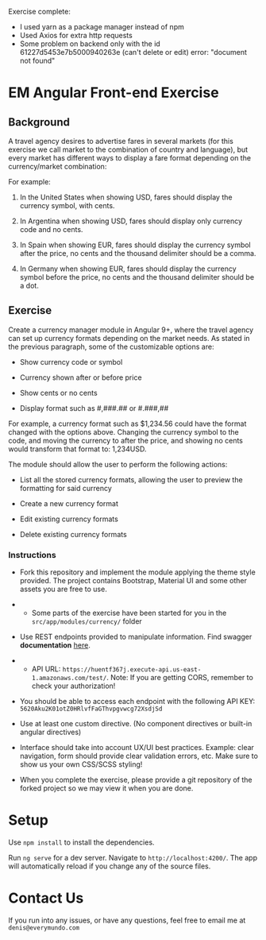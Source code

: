 

Exercise complete:

- I used yarn as a package manager instead of npm
- Used Axios for extra http requests
- Some problem on backend only with the id 61227d5453e7b5000940263e (can't delete or edit) error: "document not found"

# EM Angular Front-end Exercise


## Background


A travel agency desires to advertise fares in several markets (for this exercise we call market to the combination of country and language), but every market has different ways to display a fare format depending on the currency/market combination:

  
For example:

1.  In the United States when showing USD, fares should display the currency symbol, with cents.
    
2.  In Argentina when showing USD, fares should display only currency code and no cents.
    
3.  In Spain when showing EUR, fares should display the currency symbol after the price, no cents and the thousand delimiter should be a comma.
    
4.  In Germany when showing EUR, fares should display the currency symbol before the price, no cents and the thousand delimiter should be a dot.
    

## Exercise

Create a currency manager module in Angular 9+, where the travel agency can set up currency formats depending on the market needs. As stated in the previous paragraph, some of the customizable options are:

-   Show currency code or symbol
    
-   Currency shown after or before price
    
-   Show cents or no cents
    
-   Display format such as #,###.## or #.###,##
    
For example, a currency format such as $1,234.56 could have the format changed with the options above. Changing the currency symbol to the code, and moving the currency to after the price, and showing no cents would transform that format to: 1,234USD.

The module should allow the user to perform the following actions:

-   List all the stored currency formats, allowing the user to preview the formatting for said currency
    
-   Create a new currency format
    
-   Edit existing currency formats
    
-   Delete existing currency formats
  

 ### Instructions

-   Fork this repository and implement the module applying the theme style provided. The project contains Bootstrap, Material UI and some other assets you are free to use.

- - Some parts of the exercise have been started for you in the `src/app/modules/currency/` folder
    
-   Use REST endpoints provided to manipulate information. Find swagger **documentation** [here](https://drive.google.com/file/d/1UAXDumyujiel_Ej9tNysEpBgQpUg9WEn/view?usp=sharing).

- - API URL: `https://huentf367j.execute-api.us-east-1.amazonaws.com/test/`. Note: If you are getting CORS, remember to check your authorization!
    
-   You should be able to access each endpoint with the following API KEY: `5620Aku2K01otZ0HRlvfFaGThvpgvwcg72XsdjSd`
    
-   Use at least one custom directive. (No component directives or built-in angular directives)
    
-   Interface should take into account UX/UI best practices. Example: clear navigation, form should provide clear validation errors, etc. Make sure to show us your own CSS/SCSS styling!
    
-   When you complete the exercise, please provide a git repository of the forked project so we may view it when you are done.

  
 
# Setup

Use `npm install` to install the dependencies.

Run `ng serve` for a dev server. Navigate to `http://localhost:4200/`. The app will automatically reload if you change any of the source files.

# Contact Us
If you run into any issues, or have any questions, feel free to email me at `denis@everymundo.com`
